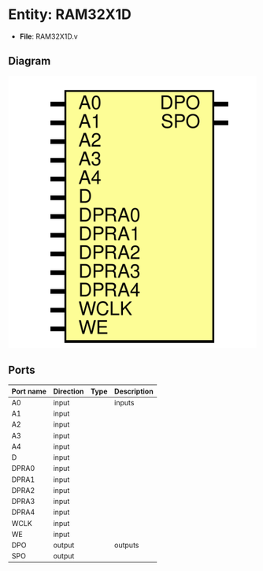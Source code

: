 # Entity: RAM32X1D

- **File**: RAM32X1D.v
## Diagram

![Diagram](RAM32X1D.svg "Diagram")
## Ports

| Port name | Direction | Type | Description |
| --------- | --------- | ---- | ----------- |
| A0        | input     |      | inputs      |
| A1        | input     |      |             |
| A2        | input     |      |             |
| A3        | input     |      |             |
| A4        | input     |      |             |
| D         | input     |      |             |
| DPRA0     | input     |      |             |
| DPRA1     | input     |      |             |
| DPRA2     | input     |      |             |
| DPRA3     | input     |      |             |
| DPRA4     | input     |      |             |
| WCLK      | input     |      |             |
| WE        | input     |      |             |
| DPO       | output    |      | outputs     |
| SPO       | output    |      |             |

